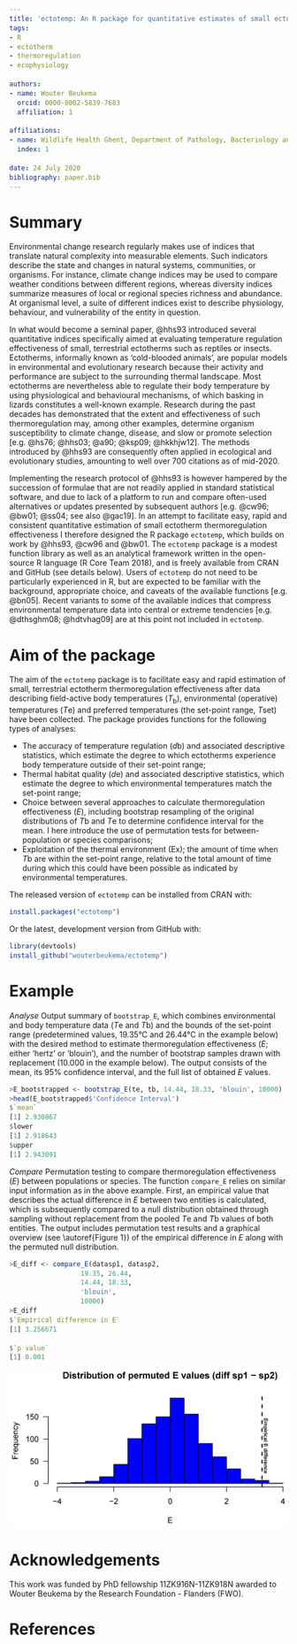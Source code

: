 ```yaml
---
title: 'ectotemp: An R package for quantitative estimates of small ectotherm temperature regulation effectiveness'
tags:
- R
- ectotherm
- thermoregulation
- ecophysiology

authors:
- name: Wouter Beukema
  orcid: 0000-0002-5839-7683
  affiliation: 1

affiliations:
- name: Wildlife Health Ghent, Department of Pathology, Bacteriology and Avian Diseases, Ghent University, Salisburylaan 133, 9820 Merelbeke, Belgium
  index: 1

date: 24 July 2020
bibliography: paper.bib
---
```


# Summary
Environmental change research regularly makes use of indices that translate natural complexity into measurable elements. Such indicators describe the state and changes in natural systems, communities, or organisms. For instance, climate change indices may be used to compare weather conditions between different regions, whereas diversity indices summarize measures of local or regional species richness and abundance. At organismal level, a suite of different indices exist to describe physiology, behaviour, and vulnerability of the entity in question. 

In what would become a seminal paper, @hhs93 introduced several quantitative indices specifically aimed at evaluating temperature regulation effectiveness of small, terrestrial ectotherms such as reptiles or insects. Ectotherms, informally known as ‘cold-blooded animals’, are popular models in environmental and evolutionary research because their activity and performance are subject to the surrounding thermal landscape. Most ectotherms are nevertheless able to regulate their body temperature by using physiological and behavioural mechanisms, of which basking in lizards constitutes a well-known example. Research during the past decades has demonstrated that the extent and effectiveness of such thermoregulation may, among other examples, determine organism susceptibility to climate change, disease, and slow or promote selection [e.g. @hs76; @hhs03; @a90; @ksp09; @hkkhjw12]. The methods introduced by @hhs93 are consequently often applied in ecological and evolutionary studies, amounting to well over 700 citations as of mid-2020.

Implementing the research protocol of @hhs93 is however hampered by the succession of formulae that are not readily applied in standard statistical software, and due to lack of a platform to run and compare often-used alternatives or updates presented by subsequent authors [e.g. @cw96; @bw01; @ss04; see also @gac19]. In an attempt to facilitate easy, rapid and consistent quantitative estimation of small ectotherm thermoregulation effectiveness I therefore designed the R package `ectotemp`, which builds on work by @hhs93, @cw96 and @bw01. The `ectotemp` package is a modest function library as well as an analytical framework written in the open-source R language (R Core Team 2018), and is freely available from CRAN and GitHub (see details below). Users of `ectotemp` do not need to be particularly experienced in R, but are expected to be familiar with the background, appropriate choice, and caveats of the available functions [e.g. @bn05]. Recent variants to some of the available indices that compress environmental temperature data into central or extreme tendencies [e.g. @dthsghm08; @hdtvhag09] are at this point not included in `ectotemp`.

# Aim of the package
The aim of the `ectotemp` package is to facilitate easy and rapid estimation of small, terrestrial ectotherm thermoregulation effectiveness after data describing field-active body temperatures (*T*<sub>b</sub>), environmental (operative) temperatures (*T*e) and preferred temperatures (the set-point range, *T*set) have been collected. The package provides functions for the following types of analyses:
- The accuracy of temperature regulation (*d*b) and associated descriptive statistics, which estimate the degree to which ectotherms experience body temperature outside of their set-point range;
- Thermal habitat quality (*d*e) and associated descriptive statistics, which estimate the degree to which environmental temperatures match the set-point range;
- Choice between several approaches to calculate thermoregulation effectiveness (*E*), including bootstrap resampling of the original distributions of *T*b and *T*e to determine confidence interval for the mean. I here introduce the use of permutation tests for between-population or species comparisons;
- Exploitation of the thermal environment (Ex); the amount of time when *T*b are within the set-point range, relative to the total amount of time during which this could have been possible as indicated by environmental temperatures.

The released version of `ectotemp` can be installed from CRAN with:
``` r
install.packages("ectotemp")
```

Or the latest, development version from GitHub with:
``` r
library(devtools)
install_github("wouterbeukema/ectotemp")
 ```

# Example
*Analyse*
Output summary of `bootstrap_E`, which combines environmental and body temperature data (*T*e and *T*b) and the bounds of the set-point range (predetermined values, 19.35°C and 26.44°C in the example below) with the desired method to estimate thermoregulation effectiveness (*E*; either ‘hertz’ or ‘blouin’), and the number of bootstrap samples drawn with replacement (10.000 in the example below). The output consists of the mean, its 95% confidence interval, and the full list of obtained *E* values.

``` r
>E_bootstrapped <- bootstrap_E(te, tb, 14.44, 18.33, 'blouin', 10000)
>head(E_bootstrapped$'Confidence Interval')
$`mean`
[1] 2.930867
$lower
[1] 2.918643
$upper
[1] 2.943091
```

*Compare*
Permutation testing to compare thermoregulation effectiveness (*E*) between populations or species. The function `compare_E` relies on similar input information as in the above example. First, an empirical value that describes the actual difference in *E* between two entities is calculated, which is subsequently compared to a null distribution obtained through sampling without replacement from the pooled *T*e and *T*b values of both entities. The output includes permutation test results and a graphical overview (see \autoref{Figure 1}) of the empirical difference in *E* along with the permuted null distribution.

``` r
>E_diff <- compare_E(datasp1, datasp2,
                  19.35, 26.44, 
                  14.44, 18.33,
                  'blouin',
                  10000)
>E_diff
$`Empirical difference in E`
[1] 3.256671

$`p value`
[1] 0.001
```

![Example of graphical output obtained by permutation testing when comparing thermoregulation effectiveness (*E*) between two species.\label{Figure 1}](figure.png)

# Acknowledgements
This work was funded by PhD fellowship 11ZK916N-11ZK918N awarded to Wouter Beukema by the Research Foundation - Flanders (FWO).

# References